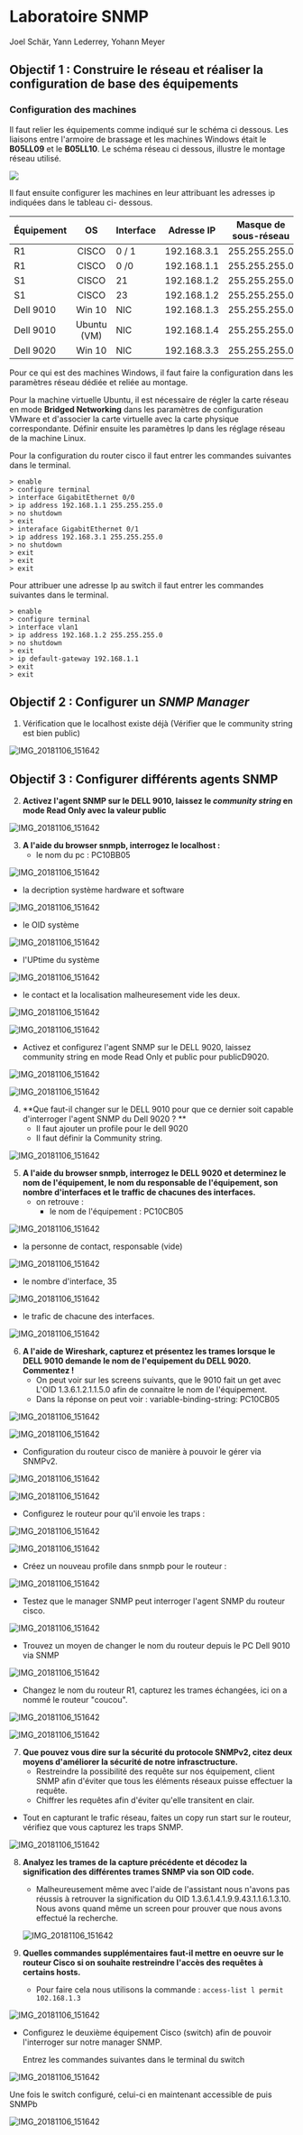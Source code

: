 



# Laboratoire SNMP

Joel Schär, Yann Lederrey, Yohann Meyer



## Objectif 1 : Construire le réseau et réaliser la configuration de base des équipements



### Configuration des machines

Il faut relier les équipements comme indiqué sur le schéma ci dessous. 
Les liaisons entre l'armoire de brassage et les machines Windows était le **B05LL09** et le **B05LL10**. Le schéma réseau ci dessous, illustre le montage réseau utilisé.

![](/home/joel/Switchdrive/HEIG/S-5/GRX/Labos/GRX_Labos_repo_git/02_labo_snmp/img/schema_resau.jpg)

Il faut ensuite configurer les machines en leur attribuant les adresses ip indiquées dans le tableau ci- dessous.

| Équipement |     OS      | Interface | Adresse IP  | Masque de sous-réseau | Passerelle par défaut |
| :--------- | :---------: | --------- | :---------: | :-------------------: | :-------------------: |
| R1         |    CISCO    | 0 / 1     | 192.168.3.1 |     255.255.255.0     |      192.168.3.1      |
| R1         |    CISCO    | 0 /0      | 192.168.1.1 |     255.255.255.0     |      192.168.1.1      |
| S1         |    CISCO    | 21        | 192.168.1.2 |     255.255.255.0     |      192.168.1.1      |
| S1         |    CISCO    | 23        | 192.168.1.2 |     255.255.255.0     |      192.168.1.1      |
| Dell 9010  |   Win 10    | NIC       | 192.168.1.3 |     255.255.255.0     |      192.168.1.1      |
| Dell 9010  | Ubuntu (VM) | NIC       | 192.168.1.4 |     255.255.255.0     |      192.168.1.1      |
| Dell 9020  |   Win 10    | NIC       | 192.168.3.3 |     255.255.255.0     |      192.168.3.1      |

Pour ce qui est des machines Windows, il faut faire la configuration dans les paramètres réseau dédiée et reliée au montage.

Pour la machine virtuelle Ubuntu, il est nécessaire de régler la carte réseau en mode **Bridged Networking** dans les paramètres de configuration VMware et d'associer la carte virtuelle avec la carte physique correspondante. Définir ensuite les paramètres Ip dans les réglage réseau de la machine Linux.

Pour la configuration du router cisco il faut entrer les commandes suivantes dans le terminal.

```
> enable
> configure terminal
> interface GigabitEthernet 0/0
> ip address 192.168.1.1 255.255.255.0
> no shutdown
> exit
> interaface GigabitEthernet 0/1
> ip address 192.168.3.1 255.255.255.0
> no shutdown
> exit
> exit
> exit
```

Pour attribuer une adresse Ip au switch il faut entrer les commandes suivantes dans le terminal.

```
> enable
> configure terminal
> interface vlan1
> ip address 192.168.1.2 255.255.255.0
> no shutdown
> exit
> ip default-gateway 192.168.1.1
> exit
> exit
```



## Objectif 2 : Configurer un *SNMP Manager*

1. Vérification que le localhost existe déjà (Vérifier que le community string est bien public)

![IMG_20181106_151642](./img/IMG_20181106_151642.jpg)



## Objectif 3 : Configurer différents agents SNMP

2. **Activez l'agent SNMP sur le DELL 9010, laissez le *community string* en mode Read Only avec la valeur public**

![IMG_20181106_151642](./img/IMG_20181106_152549.jpg)

3. **A l'aide du browser snmpb, interrogez le localhost :**
   - le nom du pc : PC10BB05

![IMG_20181106_151642](./img/IMG_20181106_152921.jpg)

- la decription système hardware et software

![IMG_20181106_151642](./img/IMG_20181106_153007.jpg)

- le OID système

![IMG_20181106_151642](./img/IMG_20181106_153016.jpg)

- l'UPtime du système

![IMG_20181106_151642](./img/IMG_20181106_153024.jpg)

- le contact et la localisation malheuresement vide les deux.

![IMG_20181106_151642](./img/IMG_20181106_153032.jpg)

![IMG_20181106_151642](./img/IMG_20181106_153045.jpg)

- Activez et configurez l'agent SNMP sur le DELL 9020, laissez community string en mode Read Only et public pour publicD9020.

![IMG_20181106_151642](./img/IMG_20181106_153606.jpg)

![IMG_20181106_151642](./img/IMG_20181106_153648.jpg)

4. **Que faut-il changer sur le DELL 9010 pour que ce dernier soit capable d'interroger l'agent SNMP du Dell 9020 ? **
   - Il faut ajouter un profile pour le dell 9020
   - Il faut définir la Community string.

![IMG_20181106_151642](./img/IMG_20181106_154249.jpg)

5. **A l'aide du browser snmpb, interrogez le DELL 9020 et determinez le nom de l'équipement, le nom du responsable de l'équipement, son nombre d'interfaces et le traffic de chacunes des interfaces.**
   - on retrouve : 
     - le nom de l'équipement : PC10CB05

![IMG_20181106_151642](./img/IMG_20181106_154116.jpg)

- la personne de contact, responsable (vide)

![IMG_20181106_151642](./img/IMG_20181106_154133.jpg)

- le nombre d'interface, 35

![IMG_20181106_151642](./img/IMG_20181106_154328.jpg)

- le trafic de chacune des interfaces.

![IMG_20181106_151642](./img/IMG_20181106_154841.jpg)

6. **A l'aide de Wireshark, capturez et présentez les trames lorsque le DELL 9010 demande le nom de l'equipement du DELL 9020. Commentez !**
   - On peut voir sur les screens suivants, que le 9010 fait un get avec L'OID 1.3.6.1.2.1.1.5.0 afin de connaitre le nom de l'équipement.
   - Dans la réponse on peut voir : variable-binding-string: PC10CB05

![IMG_20181106_151642](./img/IMG_20181106_155117.jpg)

![IMG_20181106_151642](./img/IMG_20181106_155131.jpg)

- Configuration du routeur cisco de manière à pouvoir le gérer via SNMPv2.

![IMG_20181106_151642](./img/IMG_20181106_155624.jpg)

![IMG_20181106_151642](./img/IMG_20181106_155750.jpg)

- Configurez le routeur pour qu'il envoie les traps : 

![IMG_20181106_151642](./img/IMG_20181106_160459.jpg)

![IMG_20181106_151642](./img/IMG_20181106_160504.jpg)

- Créez un nouveau profile dans snmpb pour le routeur :

![IMG_20181106_151642](./img/IMG_20181106_160249.jpg)

- Testez que le manager SNMP peut interroger l'agent SNMP du routeur cisco.

![IMG_20181106_151642](./img/IMG_20181106_160356.jpg)

- Trouvez un moyen de changer le nom du routeur depuis le PC Dell 9010 via SNMP

![IMG_20181106_151642](./img/IMG_20181106_161840.jpg)

- Changez le nom du routeur R1, capturez les trames échangées, ici on a nommé le routeur "coucou".

![IMG_20181106_151642](./img/IMG_20181106_162126.jpg)

![IMG_20181106_151642](./img/IMG_20181106_162136.jpg)

7. **Que pouvez vous dire sur la sécurité du protocole SNMPv2, citez deux moyens d'améliorer la sécurité de notre infrasctructure.**
   - Restreindre la possibilité des requête sur nos équipement, client SNMP afin d'éviter que tous les éléments réseaux puisse effectuer la requête.
   - Chiffrer les requêtes afin d'éviter qu'elle transitent en clair.

- Tout en capturant le trafic réseau, faites un copy run start sur le routeur, vérifiez que vous capturez les traps SNMP.

![IMG_20181106_151642](./img/IMG_20181106_162429.jpg)

8. **Analyez les trames de la capture précédente et décodez la signification des différentes trames SNMP via son OID code.**

   - Malheureusement même avec l'aide de l'assistant nous n'avons pas réussis à retrouver la signification du OID 1.3.6.1.4.1.9.9.43.1.1.6.1.3.10. Nous avons quand même un screen pour prouver que nous avons effectué la recherche.

   ![IMG_20181106_151642](./img/IMG_20181106_164754.jpg)



9. **Quelles commandes supplémentaires faut-il mettre en oeuvre sur le routeur Cisco si on souhaite restreindre l'accès des requêtes à certains hosts.**
   - Pour faire cela nous utilisons la commande : `access-list l permit 102.168.1.3`

![IMG_20181106_151642](./img/IMG_20181106_163219.jpg)

- Configurez le deuxième équipement Cisco (switch) afin de pouvoir l'interroger sur notre manager SNMP.

  Entrez les commandes suivantes dans le terminal du switch

![IMG_20181106_151642](./img/IMG_20181106_163626.jpg)

Une fois le switch configuré, celui-ci en maintenant accessible de puis SNMPb

![IMG_20181106_151642](./img/IMG_20181106_164024.jpg)

